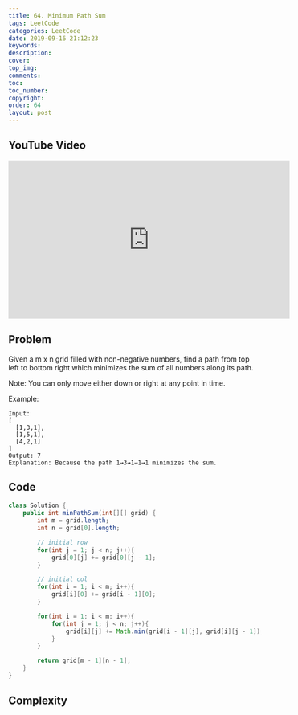 ```yaml
---
title: 64. Minimum Path Sum
tags: LeetCode
categories: LeetCode
date: 2019-09-16 21:12:23
keywords:
description:
cover:
top_img:
comments:
toc:
toc_number:
copyright:
order: 64
layout: post
---
```


## YouTube Video

<iframe width="560" height="315" src="https://www.youtube.com/embed/G59JEvLWEfU" frameborder="0" allow="accelerometer; autoplay; encrypted-media; gyroscope; picture-in-picture" allowfullscreen></iframe>

## Problem

Given a m x n grid filled with non-negative numbers, find a path from top left to bottom right which minimizes the sum of all numbers along its path.

Note: You can only move either down or right at any point in time.

Example:

```
Input:
[
  [1,3,1],
  [1,5,1],
  [4,2,1]
]
Output: 7
Explanation: Because the path 1→3→1→1→1 minimizes the sum.
```

## Code

```java
class Solution {
    public int minPathSum(int[][] grid) {
        int m = grid.length;
        int n = grid[0].length;

        // initial row
        for(int j = 1; j < n; j++){
            grid[0][j] += grid[0][j - 1];
        }

        // initial col
        for(int i = 1; i < m; i++){
            grid[i][0] += grid[i - 1][0];
        }

        for(int i = 1; i < m; i++){
            for(int j = 1; j < n; j++){
                grid[i][j] += Math.min(grid[i - 1][j], grid[i][j - 1]);
            }
        }

        return grid[m - 1][n - 1];
    }
}
```

## Complexity

